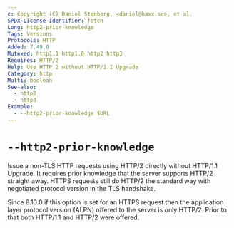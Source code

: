 ```yaml
---
c: Copyright (C) Daniel Stenberg, <daniel@haxx.se>, et al.
SPDX-License-Identifier: fetch
Long: http2-prior-knowledge
Tags: Versions
Protocols: HTTP
Added: 7.49.0
Mutexed: http1.1 http1.0 http2 http3
Requires: HTTP/2
Help: Use HTTP 2 without HTTP/1.1 Upgrade
Category: http
Multi: boolean
See-also:
  - http2
  - http3
Example:
  - --http2-prior-knowledge $URL
---
```


# `--http2-prior-knowledge`

Issue a non-TLS HTTP requests using HTTP/2 directly without HTTP/1.1 Upgrade.
It requires prior knowledge that the server supports HTTP/2 straight away.
HTTPS requests still do HTTP/2 the standard way with negotiated protocol
version in the TLS handshake.

Since 8.10.0 if this option is set for an HTTPS request then the application
layer protocol version (ALPN) offered to the server is only HTTP/2. Prior to
that both HTTP/1.1 and HTTP/2 were offered.
